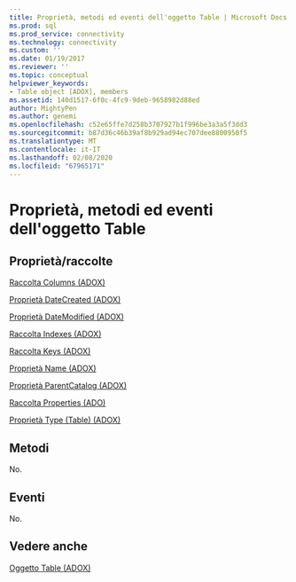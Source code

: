 ```yaml
---
title: Proprietà, metodi ed eventi dell'oggetto Table | Microsoft Docs
ms.prod: sql
ms.prod_service: connectivity
ms.technology: connectivity
ms.custom: ''
ms.date: 01/19/2017
ms.reviewer: ''
ms.topic: conceptual
helpviewer_keywords:
- Table object [ADOX], members
ms.assetid: 140d1517-6f0c-4fc9-9deb-9658982d88ed
author: MightyPen
ms.author: genemi
ms.openlocfilehash: c52e65ffe7d258b3707927b1f996be3a3a5f3dd3
ms.sourcegitcommit: b87d36c46b39af8b929ad94ec707dee8800950f5
ms.translationtype: MT
ms.contentlocale: it-IT
ms.lasthandoff: 02/08/2020
ms.locfileid: "67965171"
---
```

# <a name="table-object-properties-methods-and-events"></a>Proprietà, metodi ed eventi dell'oggetto Table
## <a name="propertiescollections"></a>Proprietà/raccolte  
 [Raccolta Columns (ADOX)](../../../ado/reference/adox-api/columns-collection-adox.md)  
  
 [Proprietà DateCreated (ADOX)](../../../ado/reference/adox-api/datecreated-property-adox.md)  
  
 [Proprietà DateModified (ADOX)](../../../ado/reference/adox-api/datemodified-property-adox.md)  
  
 [Raccolta Indexes (ADOX)](../../../ado/reference/adox-api/indexes-collection-adox.md)  
  
 [Raccolta Keys (ADOX)](../../../ado/reference/adox-api/keys-collection-adox.md)  
  
 [Proprietà Name (ADOX)](../../../ado/reference/adox-api/name-property-adox.md)  
  
 [Proprietà ParentCatalog (ADOX)](../../../ado/reference/adox-api/parentcatalog-property-adox.md)  
  
 [Raccolta Properties (ADO)](../../../ado/reference/ado-api/properties-collection-ado.md)  
  
 [Proprietà Type (Table) (ADOX)](../../../ado/reference/adox-api/type-property-table-adox.md)  
  
## <a name="methods"></a>Metodi  
 No.  
  
## <a name="events"></a>Eventi  
 No.  
  
## <a name="see-also"></a>Vedere anche  
 [Oggetto Table (ADOX)](../../../ado/reference/adox-api/table-object-adox.md)
